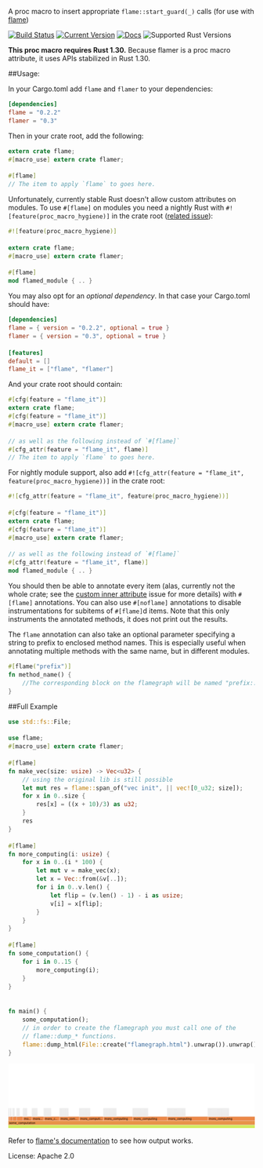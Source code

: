 A proc macro to insert appropriate `flame::start_guard(_)` calls (for use with
[flame](https://github.com/TyOverby/flame))

[![Build Status](https://travis-ci.org/llogiq/flamer.svg)](https://travis-ci.org/llogiq/flamer)
[![Current Version](https://img.shields.io/crates/v/flamer.svg)](https://crates.io/crates/flamer)
[![Docs](https://docs.rs/flamer/badge.svg)](https://docs.rs/flamer)
![Supported Rust Versions](https://img.shields.io/badge/rustc-1.30+-yellow.svg)

**This proc macro requires Rust 1.30.**
Because flamer is a proc macro attribute, it uses APIs stabilized in Rust 1.30.

##Usage:

In your Cargo.toml add `flame` and `flamer` to your dependencies:

```toml
[dependencies]
flame = "0.2.2"
flamer = "0.3"
```

Then in your crate root, add the following:

```rust
extern crate flame;
#[macro_use] extern crate flamer;

#[flame]
// The item to apply `flame` to goes here.
```

Unfortunately, currently stable Rust doesn't allow custom attributes on modules.
To use `#[flame]` on modules you need a nightly Rust with
`#![feature(proc_macro_hygiene)]` in the crate root
([related issue](https://github.com/rust-lang/rust/issues/54727)):

```rust
#![feature(proc_macro_hygiene)]

extern crate flame;
#[macro_use] extern crate flamer;

#[flame]
mod flamed_module { .. }
```

You may also opt for an *optional dependency*. In that case your Cargo.toml should have:

```toml
[dependencies]
flame = { version = "0.2.2", optional = true }
flamer = { version = "0.3", optional = true }

[features]
default = []
flame_it = ["flame", "flamer"]
```

And your crate root should contain:

```rust
#[cfg(feature = "flame_it")]
extern crate flame;
#[cfg(feature = "flame_it")]
#[macro_use] extern crate flamer;

// as well as the following instead of `#[flame]`
#[cfg_attr(feature = "flame_it", flame)]
// The item to apply `flame` to goes here.
```

For nightly module support, also add
`#![cfg_attr(feature = "flame_it", feature(proc_macro_hygiene))]` in the crate
root:

```rust
#![cfg_attr(feature = "flame_it", feature(proc_macro_hygiene))]

#[cfg(feature = "flame_it")]
extern crate flame;
#[cfg(feature = "flame_it")]
#[macro_use] extern crate flamer;

// as well as the following instead of `#[flame]`
#[cfg_attr(feature = "flame_it", flame)]
mod flamed_module { .. }
```

You should then be able to annotate every item (alas, currently not the whole
crate; see the
[custom inner attribute](https://github.com/rust-lang/rust/issues/54726) issue
for more details) with `#[flame]` annotations.
You can also use `#[noflame]` annotations to disable instrumentations for
subitems of `#[flame]`d items. Note that this only instruments the annotated
methods, it does not print out the results.

The `flame` annotation can also take an optional parameter specifying a string
to prefix to enclosed method names.
This is especially useful when annotating multiple methods with the same name,
but in different modules.

```rust
#[flame("prefix")]
fn method_name() {
    //The corresponding block on the flamegraph will be named "prefix::method_name"
}
```

##Full Example
```rust
use std::fs::File;

use flame;
#[macro_use] extern crate flamer;

#[flame]
fn make_vec(size: usize) -> Vec<u32> {
    // using the original lib is still possible
    let mut res = flame::span_of("vec init", || vec![0_u32; size]);
    for x in 0..size {
        res[x] = ((x + 10)/3) as u32;
    }
    res
}

#[flame]
fn more_computing(i: usize) {
    for x in 0..(i * 100) {
        let mut v = make_vec(x);
        let x = Vec::from(&v[..]);
        for i in 0..v.len() {
            let flip = (v.len() - 1) - i as usize;
            v[i] = x[flip];
        }
    }
}

#[flame]
fn some_computation() {
    for i in 0..15 {
        more_computing(i);
    }
}


fn main() {
    some_computation();
    // in order to create the flamegraph you must call one of the
    // flame::dump_* functions.
    flame::dump_html(File::create("flamegraph.html").unwrap()).unwrap();
}
```
![flamegraph](./flamegraph.png "Flamegraph example")

Refer to [flame's documentation](https://docs.rs/flame) to see how output works.

License: Apache 2.0
